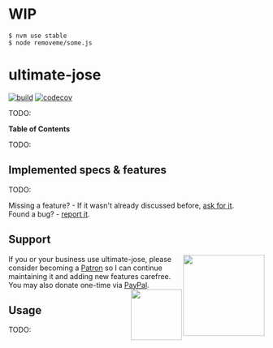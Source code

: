 # WIP

```
$ nvm use stable
$ node removeme/some.js
```

# ultimate-jose

[![build][travis-image]][travis-url] [![codecov][codecov-image]][codecov-url]

TODO:

**Table of Contents**

TODO:

## Implemented specs & features

TODO:

Missing a feature? - If it wasn't already discussed before, [ask for it][suggest-feature].  
Found a bug? - [report it][bug].

<h2>Support</h2>

[<img src="https://c5.patreon.com/external/logo/become_a_patron_button@2x.png" width="160" align="right">][support-patreon]
If you or your business use ultimate-jose, please consider becoming a [Patron][support-patreon] so I can continue maintaining it and adding new features carefree. You may also donate one-time via [PayPal][support-paypal].
[<img src="https://cdn.jsdelivr.net/gh/gregoiresgt/payment-icons@183140a5ff8f39b5a19d59ebeb2c77f03c3a24d3/Assets/Payment/PayPal/Paypal@2x.png" width="100" align="right">][support-paypal]

## Usage

TODO:


[travis-image]: https://api.travis-ci.com/panva/ultimate-jose.svg?branch=master
[travis-url]: https://travis-ci.com/panva/ultimate-jose
[codecov-image]: https://img.shields.io/codecov/c/github/panva/ultimate-jose/master.svg
[codecov-url]: https://codecov.io/gh/panva/ultimate-jose
[suggest-feature]: https://github.com/panva/ultimate-jose/issues/new?template=feature-request.md
[bug]: https://github.com/panva/ultimate-jose/issues/new?template=bug-report.md
[support-patreon]: https://www.patreon.com/panva
[support-paypal]: https://www.paypal.me/panva
